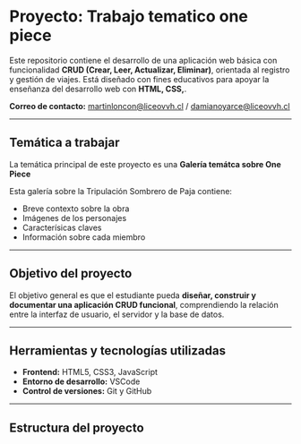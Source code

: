 # Proyecto: Trabajo tematico one piece

Este repositorio contiene el desarrollo de una aplicación web básica con funcionalidad **CRUD (Crear, Leer, Actualizar, Eliminar)**, orientada al registro y gestión de viajes. Está diseñado con fines educativos para apoyar la enseñanza del desarrollo web con **HTML, CSS,**.

**Correo de contacto:** martinloncon@liceovvh.cl / damianoyarce@liceovvh.cl

---

## Temática a trabajar

La temática principal de este proyecto es una **Galería temátca sobre One Piece**

Esta galería sobre la Tripulación Sombrero de Paja contiene:
- Breve contexto sobre la obra
- Imágenes de los personajes
- Caracterísicas claves
- Información sobre cada miembro

---

## Objetivo del proyecto

El objetivo general es que el estudiante pueda **diseñar, construir y documentar una aplicación CRUD funcional**, comprendiendo la relación entre la interfaz de usuario, el servidor y la base de datos.

---

## Herramientas y tecnologías utilizadas

- **Frontend:** HTML5, CSS3, JavaScript
- **Entorno de desarrollo:** VSCode
- **Control de versiones:** Git y GitHub

---

## Estructura del proyecto